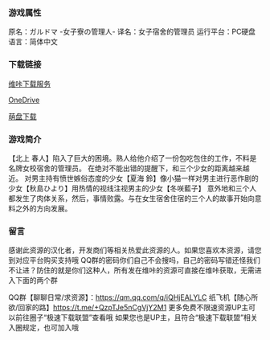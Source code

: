 ### 游戏属性
原名：ガルドマ -女子寮の管理人-
译名：女子宿舍的管理员
运行平台：PC硬盘
语言：简体中文
### 下载链接
[维咔下载服务](https://vikingfile.com/f/LXeIPGQY2T)

[OneDrive](https://wgtp6-my.sharepoint.com/:u:/g/personal/lingvt_wgtp6_onmicrosoft_com/EdZS6AhyTm1Nncu67Kbz6w0BnKSTSwnOFlfI_Dl2gAdA5w?e=Mk7dAi)

[萌盘下载](https://pan.moe/s/01X6HG)

### 游戏简介

【北上 春人】陷入了巨大的困境。熟人给他介绍了一份包吃包住的工作，不料是名牌女校宿舍的管理员。
在绝对不能出错的提醒下，和三个少女的距离越来越近。
对男主持有愤世嫉俗态度的少女【夏海 鈴】像小猫一样对男主进行恶作剧的少女【秋島ひより】用热情的视线注视男主的少女【冬咲藍子】
意外地和三个人都发生了肉体关系，然后，事情败露。与在女生宿舍住宿的三个人的故事开始向意料之外的方向发展。

### 留言
感谢此资源的汉化者，开发商们等相关热爱此资源的人。如果您喜欢本资源，请您到对应平台购买支持哦
QQ群的密码你们自己不会搜吗，自己的密码写错还怪我们不让进？防住的就是你们这种人，所有发在维咔的资源可直接在维咔获取，无需进入下面的两个群

QQ群【聊聊日常/求资源】：https://qm.qq.com/q/iQHjEALYLC
纸飞机【随心所欲/回家的路】https://t.me/+QzpTJe5nCgVjY2M1
更多免费不限速资源UP主可以前往圈子“极速下载联盟”查看哦
如果您也是UP主，且符合“极速下载联盟”相关入圈规定，也可加入哦